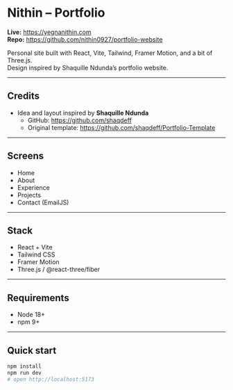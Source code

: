 # Nithin – Portfolio

**Live:** https://yegnanithin.com  
**Repo:** https://github.com/nithin0927/portfolio-website

Personal site built with React, Vite, Tailwind, Framer Motion, and a bit of Three.js.  
Design inspired by Shaquille Ndunda’s portfolio website.

---

## Credits

- Idea and layout inspired by **Shaquille Ndunda**  
  - GitHub: https://github.com/shaqdeff  
  - Original template: https://github.com/shaqdeff/Portfolio-Template

---

## Screens

- Home  
- About  
- Experience  
- Projects  
- Contact (EmailJS)

---

## Stack

- React + Vite  
- Tailwind CSS  
- Framer Motion  
- Three.js / @react-three/fiber

---

## Requirements

- Node 18+  
- npm 9+

---

## Quick start

```bash
npm install
npm run dev
# open http://localhost:5173
